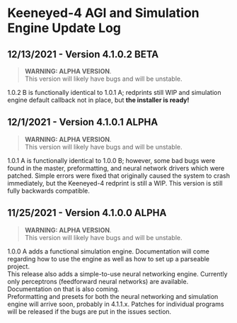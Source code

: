 # Keeneyed-4 AGI and Simulation Engine Update Log

## 12/13/2021 - Version 4.1.0.2 BETA
> **WARNING: ALPHA VERSION**.  
> This version will likely have bugs and will be unstable.  

1.0.2 B is functionally identical to 1.0.1 A; redprints still WIP and simulation engine default callback not in place, but **the installer is ready!**

## 12/1/2021 - Version 4.1.0.1 ALPHA
> **WARNING: ALPHA VERSION**.  
> This version will likely have bugs and will be unstable.   

1.0.1 A is functionally identical to 1.0.0 B; however, some bad bugs were found in the master, preformatting, and neural network drivers which were patched. Simple errors were fixed that originally caused the system to crash immediately, but the Keeneyed-4 redprint is still a WIP. This version is still fully backwards compatible.


## 11/25/2021 - Version 4.1.0.0 ALPHA
> **WARNING: ALPHA VERSION**.  
> This version will likely have bugs and will be unstable.  
 
1.0.0 A adds a functional simulation engine. Documentation will come regarding how to use the engine as well as how to set up a parseable project.  
This release also adds a simple-to-use neural networking engine. Currently only perceptrons (feedforward neural networks) are available. Documentation on that is also coming.  
Preformatting and presets for both the neural networking and simulation engine will arrive soon, probably in 4.1.1.x. Patches for individual programs will be released if the bugs are put in the issues section.
